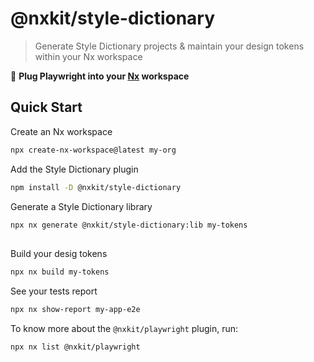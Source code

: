 # @nxkit/style-dictionary

> Generate Style Dictionary projects & maintain your design tokens within your Nx workspace

🔎 **Plug Playwright into your [Nx](https://nx.dev) workspace**

## Quick Start

Create an Nx workspace

```bash
npx create-nx-workspace@latest my-org
```

Add the Style Dictionary plugin

```bash
npm install -D @nxkit/style-dictionary
```

Generate a Style Dictionary library

```bash
npx nx generate @nxkit/style-dictionary:lib my-tokens
```

## 

Build your desig tokens

```bash
npx nx build my-tokens
```

See your tests report

```bash
npx nx show-report my-app-e2e
```

To know more about the `@nxkit/playwright` plugin, run:

```bash
npx nx list @nxkit/playwright
```

